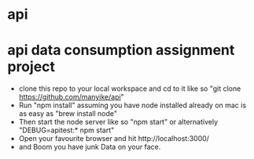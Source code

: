 # api

# api data consumption assignment project

* clone this repo to your local workspace and cd to it like so "git clone https://github.com/manyike/api"
* Run "npm install" assuming you have node installed already on mac is as easy as "brew install node"
* Then start the node server like so "npm start" or alternatively "DEBUG=apitest:* npm start"
* Open your favourite browser and hit http://localhost:3000/
* and Boom you have junk Data on your face.
